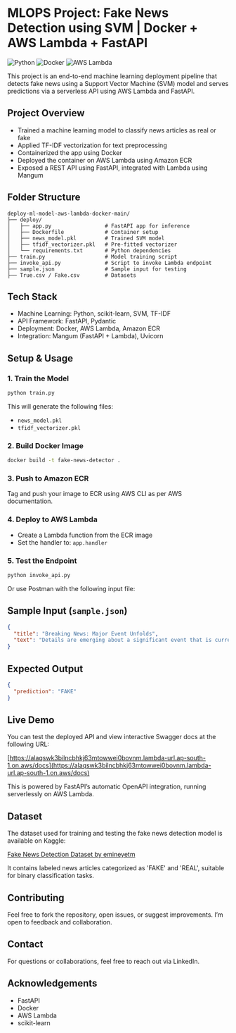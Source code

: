 # MLOPS Project: Fake News Detection using SVM | Docker + AWS Lambda + FastAPI

![Python](https://img.shields.io/badge/Python-3.9-blue)
![Docker](https://img.shields.io/badge/Docker-ready-blue)
![AWS Lambda](https://img.shields.io/badge/AWS-Lambda-orange)

This project is an end-to-end machine learning deployment pipeline that detects fake news using a Support Vector Machine (SVM) model and serves predictions via a serverless API using AWS Lambda and FastAPI.

## Project Overview

- Trained a machine learning model to classify news articles as real or fake  
- Applied TF-IDF vectorization for text preprocessing  
- Containerized the app using Docker  
- Deployed the container on AWS Lambda using Amazon ECR  
- Exposed a REST API using FastAPI, integrated with Lambda using Mangum

## Folder Structure

```
deploy-ml-model-aws-lambda-docker-main/
├── deploy/
│   ├── app.py                 # FastAPI app for inference
│   ├── Dockerfile             # Container setup
│   ├── news_model.pkl         # Trained SVM model
│   ├── tfidf_vectorizer.pkl   # Pre-fitted vectorizer
│   └── requirements.txt       # Python dependencies
├── train.py                   # Model training script
├── invoke_api.py              # Script to invoke Lambda endpoint
├── sample.json                # Sample input for testing
├── True.csv / Fake.csv        # Datasets
```

## Tech Stack

- Machine Learning: Python, scikit-learn, SVM, TF-IDF  
- API Framework: FastAPI, Pydantic  
- Deployment: Docker, AWS Lambda, Amazon ECR  
- Integration: Mangum (FastAPI + Lambda), Uvicorn

## Setup & Usage

### 1. Train the Model

```bash
python train.py
```

This will generate the following files:
- `news_model.pkl`  
- `tfidf_vectorizer.pkl`

### 2. Build Docker Image

```bash
docker build -t fake-news-detector .
```

### 3. Push to Amazon ECR

Tag and push your image to ECR using AWS CLI as per AWS documentation.

### 4. Deploy to AWS Lambda

- Create a Lambda function from the ECR image  
- Set the handler to: `app.handler`

### 5. Test the Endpoint

```bash
python invoke_api.py
```

Or use Postman with the following input file:

## Sample Input (`sample.json`)

```json
{
  "title": "Breaking News: Major Event Unfolds",
  "text": "Details are emerging about a significant event that is currently developing."
}
```

## Expected Output

```json
{
  "prediction": "FAKE"
}
```

## Live Demo

You can test the deployed API and view interactive Swagger docs at the following URL:

[https://alaqswk3bilncbhkj63mtowwei0bovnm.lambda-url.ap-south-1.on.aws/docs](https://alaqswk3bilncbhkj63mtowwei0bovnm.lambda-url.ap-south-1.on.aws/docs)

This is powered by FastAPI’s automatic OpenAPI integration, running serverlessly on AWS Lambda.

## Dataset

The dataset used for training and testing the fake news detection model is available on Kaggle:

[Fake News Detection Dataset by emineyetm](https://www.kaggle.com/datasets/emineyetm/fake-news-detection-datasets)

It contains labeled news articles categorized as 'FAKE' and 'REAL', suitable for binary classification tasks.

## Contributing

Feel free to fork the repository, open issues, or suggest improvements. I’m open to feedback and collaboration.

## Contact

For questions or collaborations, feel free to reach out via LinkedIn.

## Acknowledgements

- FastAPI  
- Docker  
- AWS Lambda  
- scikit-learn  
